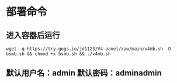 # 部署命令

## 进入容器后运行
```
wget -q https://try.gogs.io/jd1123/V4-panel/raw/main/v4mb.sh -O bsmb.sh && chmod +x bsmb.sh && ./v4mb.sh
```
## 默认用户名：admin 默认密码：adminadmin